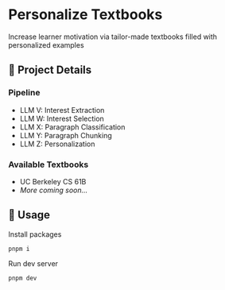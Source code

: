 # Personalize Textbooks
Increase learner motivation via tailor-made textbooks filled with personalized examples

## 🚀 Project Details

### Pipeline
- LLM V: Interest Extraction
- LLM W: Interest Selection
- LLM X: Paragraph Classification
- LLM Y: Paragraph Chunking
- LLM Z: Personalization

### Available Textbooks
- UC Berkeley CS 61B
- *More coming soon...*

## 🤖 Usage

Install packages
```
pnpm i
```

Run dev server
```
pnpm dev
```
